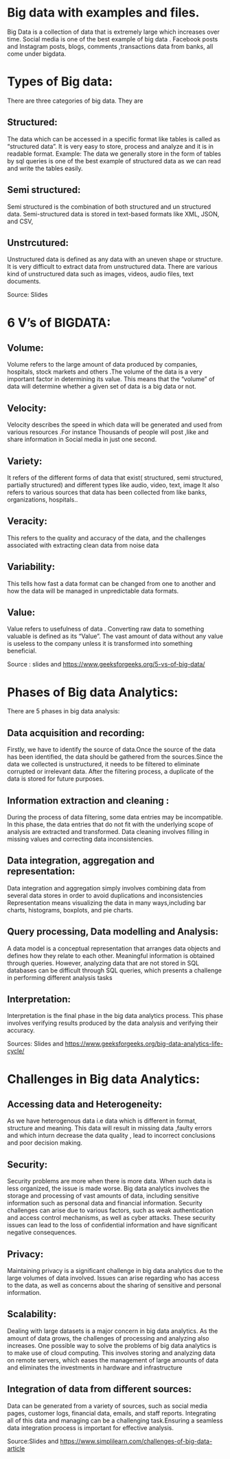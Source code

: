 # Big data with examples and files.
Big Data is a collection of data that is extremely large which increases over time.
Social media is one of the best example of big data . Facebook posts and Instagram posts, blogs, comments ,transactions data from banks, all come under bigdata.
# Types of Big  data:
There are three categories of big data. They are 
## Structured:
The data which can be accessed in a specific format like tables is called as “structured data”. It is very easy to store, process and analyze and it is in readable format.
Example: The data we generally store in the form of tables by sql queries is one of the best example of structured data as we can read and write the tables easily.
## Semi structured:
Semi structured is the combination of both structured and un structured data. Semi-structured data is stored in text-based formats like XML, JSON, and CSV,
## Unstrcutured:
Unstructured data is defined as any data with an uneven shape or structure. It is very difficult to extract data from unstructured data. There are various kind of unstructured data such as images, videos, audio files, text documents.

Source: Slides
# 6 V’s of BIGDATA:
## Volume:
Volume refers to the large amount of data produced by companies, hospitals, stock markets  and others .The volume of the data is a very important factor in determining its value. This means that the “volume” of data will determine whether a given set of data is a big data or not.
## Velocity:
Velocity describes the speed in which data will be generated and used from various resources .For instance Thousands of people will post ,like and share information in Social media in just one second.
## Variety:
It refers of the different forms of data that exist( structured, semi structured, partially structured) and different types like audio, video, text, image  It also refers to various sources that data has been collected from like banks, organizations, hospitals..
## Veracity:
This refers to the quality and accuracy of the data, and the challenges associated with extracting clean data from noise data
## Variability:
This tells how fast a data format can be changed from one to another and how the data will be managed in unpredictable data formats.
## Value:
Value refers to usefulness of data . Converting raw data to something valuable is defined as its “Value”. The vast amount of data without any value is useless to the company unless it is transformed into something beneficial.

Source : slides and https://www.geeksforgeeks.org/5-vs-of-big-data/
# Phases of Big data Analytics:
There are 5 phases in big data analysis:
## Data acquisition and recording: 
Firstly, we have to identify the source of data.Once the source of the data has been identified, the data should be gathered from the sources.Since the data  we collected is unstructured, it needs to be filtered to eliminate corrupted or irrelevant data. After the filtering process, a duplicate of the data is stored for future purposes.
## Information extraction and cleaning : 
During the process of data filtering, some data entries may be incompatible. In this phase, the data entries that do not fit  with the underlying scope of analysis are extracted and transformed. Data cleaning involves filling in missing values and correcting data inconsistencies.
## Data integration, aggregation and representation:
Data integration and aggregation simply involves combining data from several data stores in order to  avoid duplications and inconsistencies  Representation means visualizing the data in many ways,including bar charts, histograms, boxplots, and pie charts.
## Query processing, Data modelling and Analysis:
A data model is a conceptual representation that arranges data objects and defines how they relate to each other. Meaningful information is obtained through queries. However, analyzing data that are not stored in SQL databases can be difficult through SQL queries, which presents a challenge in performing different analysis tasks
## Interpretation: 
Interpretation is the final phase in the big data analytics process. This phase involves verifying results produced by the data analysis and verifying their accuracy.

Sources: Slides and https://www.geeksforgeeks.org/big-data-analytics-life-cycle/

# Challenges in  Big data Analytics:
## Accessing data and Heterogeneity:
As we have heterogenous data i.e data which is different in format, structure and meaning. This data will result in missing data ,faulty errors and which inturn decrease the data quality , lead to incorrect  conclusions and poor decision making.
## Security:
Security problems are more  when there is more data. When such data is less organized, the issue is made worse. Big data analytics involves the storage and processing of vast amounts of data, including sensitive information such as personal data and financial information. Security challenges can arise due to various factors, such as weak authentication and access control mechanisms, as well as cyber attacks. These security issues can lead to the loss of confidential information and have significant negative consequences.
## Privacy:
Maintaining privacy is a significant challenge in big data analytics due to the large volumes of data involved. Issues can arise regarding who has access to the data, as well as concerns about the sharing of sensitive and personal information.
## Scalability:
Dealing with large datasets is a major concern in big data analytics. As the amount of data grows, the challenges of processing and analyzing also increases. One possible way to solve the problems of big data analytics is to make use of cloud computing. This involves storing and analyzing data on remote servers, which eases the management of large amounts of data and eliminates the investments in hardware and infrastructure
## Integration of data from different sources:
Data can be generated from a variety of sources, such as social media pages, customer logs, financial data, emails, and staff reports. Integrating all of this data and managing can be a challenging task.Ensuring a seamless data integration process is important for effective analysis.

Source:Slides and https://www.simplilearn.com/challenges-of-big-data-article





